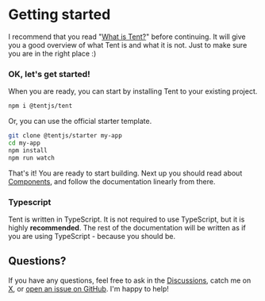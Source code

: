 # Getting started

I recommend that you read "[What is Tent?](./what-is-it.md)" before continuing. It will give you a good overview of what Tent is and what it is not. Just to make sure you are in the right place :)

### OK, let's get started!

When you are ready, you can start by installing Tent to your existing project.

```bash
npm i @tentjs/tent
```

Or, you can use the official starter template.

```bash
git clone @tentjs/starter my-app
cd my-app
npm install
npm run watch
```

That's it! You are ready to start building. Next up you should read about [Components](./components.md), and follow the documentation linearly from there.

### Typescript

Tent is written in TypeScript. It is not required to use TypeScript, but it is highly **recommended**. The rest of the documentation will be written as if you are using TypeScript - because you should be.

## Questions?

If you have any questions, feel free to ask in the
[Discussions](https://github.com/orgs/tentjs/discussions), catch me on [X](https://x.com/seb_lks), or [open an issue on GitHub](https://github.com/tentjs/tent/issues). I'm happy to help!

